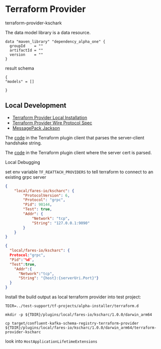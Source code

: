# Terraform Provider

terraform-provider-kschark

The data model library is a data resource.

```hcl
data "maven_library" "dependency_alpha_one" {
  groupId    = ""
  artifactId = ""
  version    = ""
}
```

result schema

```hcl
{
"models" = []

}
```

## Local Development

* [Terraform Provider Local Installation](https://developer.hashicorp.com/terraform/enterprise/run/install-software)
* [Terraform Provider Wire Protocol Spec](https://github.com/hashicorp/terraform/blob/main/docs/plugin-protocol/object-wire-format.md)
* [MessagePack Jackson](https://github.com/msgpack/msgpack-java/blob/main/msgpack-jackson/README.md)

The [code](https://github.com/hashicorp/go-plugin/blob/v1.6.2/client.go#L854) in the Terraform plugin client that parses the server-client handshake string.

The [code](https://github.com/hashicorp/go-plugin/blob/v1.6.2/client.go#L916) in the Terraform plugin client where the server cert is parsed.

Local Debugging

set env variable `TF_REATTACH_PROVIDERS` to tell terraform to connect to an existing grpc server

```json
{
    "local/fares-io/kscharc": {
        "ProtocolVersion": 6,
        "Protocol": "grpc",
        "Pid": 98144,
        "Test": true,
        "Addr": {
            "Network": "tcp",
            "String": "127.0.0.1:9090"
        }
    }
}
```


```json
{
  "local/fares-io/kscharc": {
  Protocol:"grpc",
  "Pid":'%d',
  "Test":true,
    "Addr":{
      "Network":"tcp",
      "String": "{host}:{serverUri.Port}"}
  }
}
```

Install the build output as local terraform provider into test project:

```shell
TDIR=../test-support/tf-projects/alpha-installer/terraform.d

mkdir -p ${TDIR}/plugins/local/fares-io/kscharc/1.0.0/darwin_arm64

cp target/confluent-kafka-schema-registry-terraform-provider ${TDIR}/plugins/local/fares-io/kscharc/1.0.0/darwin_arm64/terraform-provider-kscharc
```


look into `HostApplicationLifetimeExtensions`

